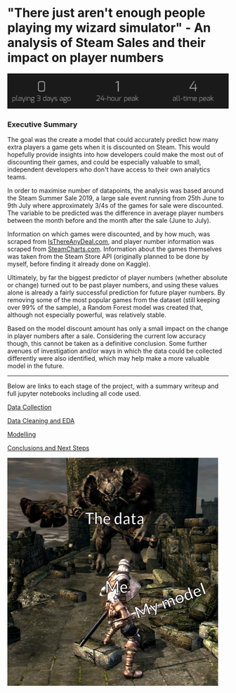
# "There just aren't enough people playing my wizard simulator" - An analysis of Steam Sales and their impact on player numbers
![](header.png)

### **Executive Summary**

The goal was the create a model that could accurately predict how many extra players a game gets when it is discounted on Steam. This would hopefully provide insights into how developers could make the most out of discounting their games, and could be especially valuable to small, independent developers who don't have access to their own analytics teams.

In order to maximise number of datapoints, the analysis was based around the Steam Summer Sale 2019, a large sale event running from 25th June to 9th July where approximately 3/4s of the games for sale were discounted. The variable to be predicted was the difference in average player numbers between the month before and the month after the sale (June to July).

Information on which games were discounted, and by how much, was scraped from [IsThereAnyDeal.com](https://www.isthereanydeal.com), and player number information was scraped from [SteamCharts.com](https://www.steamcharts.com). Information about the games themselves was taken from the Steam Store API (originally planned to be done by myself, before finding it already done on Kaggle).

Ultimately, by far the biggest predictor of player numbers (whether absolute or change) turned out to be past player numbers, and using these values alone is already a fairly successful prediction for future player numbers. By removing some of the most popular games from the dataset (still keeping over 99% of the sample), a Random Forest model was created that, although not especially powerful, was relatively stable.

Based on the model discount amount has only a small impact on the change in player numbers after a sale. Considering the current low accuracy though, this cannot be taken as a definitive conclusion. Some further avenues of investigation and/or ways in which the data could be collected differently were also identified, which may help make a more valuable model in the future.

---

Below are links to each stage of the project, with a summary writeup and full jupyter notebooks including all code used.

[Data Collection](/notebooks/data_collection)

[Data Cleaning and EDA](/notebooks/data_cleaning_and_eda)

[Modelling](/notebooks/modelling)

[Conclusions and Next Steps](/notebooks/conclusions)



<img src="dark_souls_model.png" width="480" alt="How I felt as I worked on this project">
